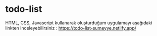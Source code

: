 # todo-list
HTML, CSS, Javascript kullanarak oluşturduğum uygulamayı aşağıdaki linkten inceleyebilirsiniz :
https://todo-list-sumeyye.netlify.app/
